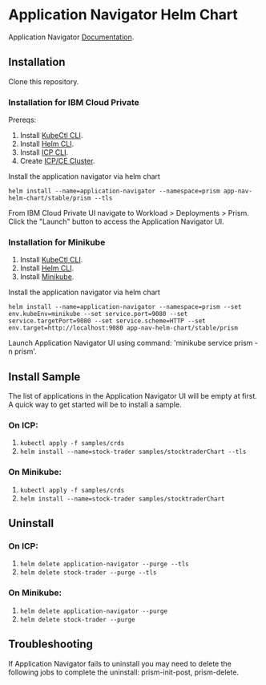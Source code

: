 # Application Navigator Helm Chart

Application Navigator [Documentation](https://github.com/WASdev/app-nav-helm-chart/wiki).

## Installation

Clone this repository.

### Installation for IBM Cloud Private

Prereqs: 

1. Install [KubeCtl CLI](https://kubernetes.io/docs/tasks/tools/install-kubectl/).
1. Install [Helm CLI](https://github.com/helm/helm/blob/master/docs/install.md).
1. Install [ICP CLI](https://www.ibm.com/support/knowledgecenter/SSBS6K_3.1.1/manage_cluster/install_cli.html).
1. Create [ICP/CE Cluster](https://www.ibm.com/support/knowledgecenter/en/SSBS6K_1.2.0/installing/install_containers_CE.html).

Install the application navigator via helm chart

`helm install --name=application-navigator --namespace=prism app-nav-helm-chart/stable/prism --tls`

From IBM Cloud Private UI navigate to Workload > Deployments > Prism.  Click the "Launch" button to access the Application Navigator UI.

### Installation for Minikube

1. Install [KubeCtl CLI](https://kubernetes.io/docs/tasks/tools/install-kubectl/).
1. Install [Helm CLI](https://github.com/helm/helm/blob/master/docs/install.md).
1. Install [Minikube](https://kubernetes.io/docs/tasks/tools/install-minikube/).

Install the application navigator via helm chart

`helm install --name=application-navigator --namespace=prism --set env.kubeEnv=minikube --set service.port=9080 --set service.targetPort=9080 --set service.scheme=HTTP --set env.target=http://localhost:9080 app-nav-helm-chart/stable/prism`

Launch Application Navigator UI using command:  'minikube service prism -n prism'. 

## Install Sample

The list of applications in the Application Navigator UI will be empty at first.  A quick way to get started will be to install a sample.

### On ICP:  

1. `kubectl apply -f samples/crds`
1. `helm install --name=stock-trader samples/stocktraderChart --tls`

### On Minikube:  

1. `kubectl apply -f samples/crds`
1. `helm install --name=stock-trader samples/stocktraderChart`

## Uninstall

### On ICP:  

1. `helm delete application-navigator --purge --tls`
1. `helm delete stock-trader --purge --tls` 

### On Minikube:  

1. `helm delete application-navigator --purge`
1. `helm delete stock-trader --purge`

## Troubleshooting

If Application Navigator fails to uninstall you may need to delete the following jobs to complete the uninstall: prism-init-post, prism-delete.
